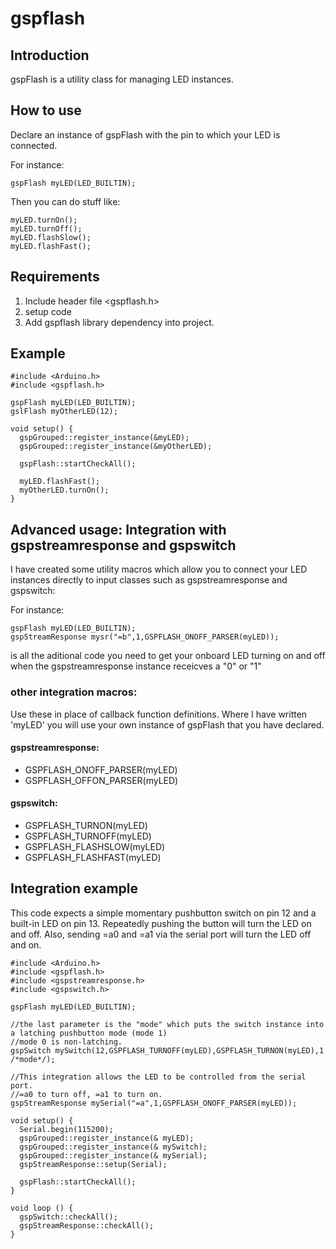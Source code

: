 # gspflash

## Introduction
gspFlash is a utility class for managing LED instances.

## How to use
Declare an instance of gspFlash with the pin to which your LED is connected.

For instance:

```
gspFlash myLED(LED_BUILTIN);
```
Then you can do stuff like:
```
myLED.turnOn();
myLED.turnOff();
myLED.flashSlow();
myLED.flashFast();
```

## Requirements
1. Include header file <gspflash.h>
2. setup code
3. Add gspflash library dependency into project.

## Example

```
#include <Arduino.h>
#include <gspflash.h>

gspFlash myLED(LED_BUILTIN);
gslFlash myOtherLED(12);

void setup() {
  gspGrouped::register_instance(&myLED);
  gspGrouped::register_instance(&myOtherLED);

  gspFlash::startCheckAll();
  
  myLED.flashFast();
  myOtherLED.turnOn();
}

```
## Advanced usage: Integration with gspstreamresponse and gspswitch

I have created some utility macros which allow you to connect your LED instances directly to input classes such as gspstreamresponse and gspswitch:

For instance:

```
gspFlash myLED(LED_BUILTIN);
gspStreamResponse mysr("=b",1,GSPFLASH_ONOFF_PARSER(myLED));
```

is all the aditional code you need to get your onboard LED turning on and off when the gspstreamresponse instance receicves a "0" or "1"

### other integration macros:

Use these in place of callback function definitions. Where I have written 'myLED' you will use your own instance of gspFlash that you have declared.

#### gspstreamresponse:
- GSPFLASH_ONOFF_PARSER(myLED)
- GSPFLASH_OFFON_PARSER(myLED)
  
#### gspswitch:
- GSPFLASH_TURNON(myLED)
- GSPFLASH_TURNOFF(myLED)
- GSPFLASH_FLASHSLOW(myLED)
- GSPFLASH_FLASHFAST(myLED)
  
## Integration example
This code expects a simple momentary pushbutton switch on pin 12 and a built-in LED on pin 13.
Repeatedly pushing the button will turn the LED on and off. Also, sending =a0 and =a1 via the serial port will turn the LED off and on.

```
#include <Arduino.h>
#include <gspflash.h>
#include <gspstreamresponse.h>
#include <gspswitch.h>

gspFlash myLED(LED_BUILTIN);

//the last parameter is the "mode" which puts the switch instance into a latching pushbutton mode (mode 1)
//mode 0 is non-latching.
gspSwitch mySwitch(12,GSPFLASH_TURNOFF(myLED),GSPFLASH_TURNON(myLED),1 /*mode*/);

//This integration allows the LED to be controlled from the serial port.
//=a0 to turn off, =a1 to turn on.
gspStreamResponse mySerial("=a",1,GSPFLASH_ONOFF_PARSER(myLED));

void setup() {
  Serial.begin(115200);
  gspGrouped::register_instance(& myLED);
  gspGrouped::register_instance(& mySwitch);
  gspGrouped::register_instance(& mySerial);
  gspStreamResponse::setup(Serial);

  gspFlash::startCheckAll();
}

void loop () {
  gspSwitch::checkAll();
  gspStreamResponse::checkAll();
}
```
